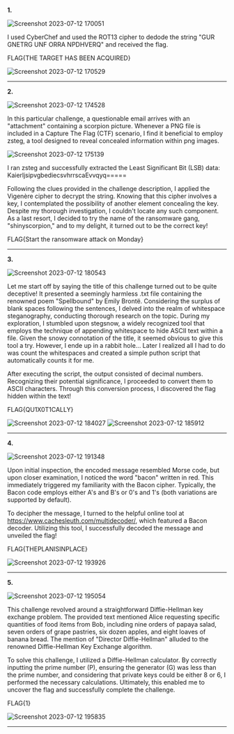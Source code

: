 **1.**

![Screenshot 2023-07-12 170051](https://github.com/Chikao28/CTF-Capture-The-Flag-Writeups/assets/90115832/97c82ade-f84f-4f5e-a5fe-6b18a04058d4)

I used CyberChef and used the ROT13 cipher to dedode the string "GUR GNETRG UNF ORRA NPDHVERQ" and received the flag.

FLAG{THE TARGET HAS BEEN ACQUIRED}

![Screenshot 2023-07-12 170529](https://github.com/Chikao28/CTF-Capture-The-Flag-Writeups/assets/90115832/06eb5ee2-f7e4-431c-bbd6-b852da7beb4c)

----------------------------------------------------------------------------------------------------------------------------------------------------

**2.**

![Screenshot 2023-07-12 174528](https://github.com/Chikao28/CTF-Capture-The-Flag-Writeups/assets/90115832/576b79d7-5006-4a2e-aeab-32b178c6d0c9)

In this particular challenge, a questionable email arrives with an "attachment" containing a scorpion picture. Whenever a PNG file is included in a Capture The Flag (CTF) scenario, I find it beneficial to employ zsteg, a tool designed to reveal concealed information within png images.


![Screenshot 2023-07-12 175139](https://github.com/Chikao28/CTF-Capture-The-Flag-Writeups/assets/90115832/22fdcf72-eb8a-4b6f-8c78-2b8251dae559)

I ran zsteg and successfully extracted the Least Significant Bit (LSB) data: KaierljsipvgbediecsvhrrscaEvvqyq=====

Following the clues provided in the challenge description, I applied the Vigenère cipher to decrypt the string. Knowing that this cipher involves a key, I contemplated the possibility of another element concealing the key. Despite my thorough investigation, I couldn't locate any such component. As a last resort, I decided to try the name of the ransomware gang, "shinyscorpion," and to my delight, it turned out to be the correct key!

FLAG{Start the ransomware attack on Monday}

---------------------------------------------------------------------------------------------------------------------------------------------------------

**3.**

![Screenshot 2023-07-12 180543](https://github.com/Chikao28/CTF-Capture-The-Flag-Writeups/assets/90115832/e0615219-77df-49f6-9b01-bc35efc9c3e1)

Let me start off by saying the title of this challenge turned out to be quite deceptive! It presented a seemingly harmless .txt file containing the renowned poem "Spellbound" by Emily Brontë.
Considering the surplus of blank spaces following the sentences, I delved into the realm of whitespace steganography, conducting thorough research on the topic. During my exploration, I stumbled upon stegsnow, a widely recognized tool that employs the technique of appending whitespace to hide ASCII text within a file. Given the snowy connotation of the title, it seemed obvious to give this tool a try. However, I ende up in a rabbit hole... Later I realized all I had to do was count the whitespaces and created a simple puthon script that automatically counts it for me.

After executing the script, the output consisted of decimal numbers. Recognizing their potential significance, I proceeded to convert them to ASCII characters. Through this conversion process, I discovered the flag hidden within the text!

FLAG{QU1X0T1CALLY}

![Screenshot 2023-07-12 184027](https://github.com/Chikao28/CTF-Capture-The-Flag-Writeups/assets/90115832/e4ffc565-a0db-40db-8298-defbc7f8b0c7)
![Screenshot 2023-07-12 185912](https://github.com/Chikao28/CTF-Capture-The-Flag-Writeups/assets/90115832/d6b1b109-f32b-41b9-9941-4ea1eb027275)

------------------------------------------------------------------------------------------------------------------------------------------------------------

**4.**

![Screenshot 2023-07-12 191348](https://github.com/Chikao28/CTF-Capture-The-Flag-Writeups/assets/90115832/40bf10d4-6760-4eff-a27a-b93c5ccdb7f4)

Upon initial inspection, the encoded message resembled Morse code, but upon closer examination, I noticed the word "bacon" written in red. This immediately triggered my familiarity with the Bacon cipher. Typically, the Bacon code employs either A's and B's or 0's and 1's (both variations are supported by default).

To decipher the message, I turned to the helpful online tool at https://www.cachesleuth.com/multidecoder/, which featured a Bacon decoder. Utilizing this tool, I successfully decoded the message and unveiled the flag!

FLAG{THEPLANISINPLACE}

![Screenshot 2023-07-12 193926](https://github.com/Chikao28/CTF-Capture-The-Flag-Writeups/assets/90115832/dc76e713-e4d0-4ff7-8f44-e31069b0bc70)

--------------------------------------------------------------------------------------------------------------------------------------------------------------------

**5.**

![Screenshot 2023-07-12 195054](https://github.com/Chikao28/CTF-Capture-The-Flag-Writeups/assets/90115832/e6916275-497c-4bf3-ba32-6989a3e8482b)

This challenge revolved around a straightforward Diffie-Hellman key exchange problem. The provided text mentioned Alice requesting specific quantities of food items from Bob, including nine orders of papaya salad, seven orders of grape pastries, six dozen apples, and eight loaves of banana bread. The mention of "Director Diffie-Hellman" alluded to the renowned Diffie-Hellman Key Exchange algorithm.

To solve this challenge, I utilized a Diffie-Hellman calculator. By correctly inputting the prime number (P), ensuring the generator (G) was less than the prime number, and considering that private keys could be either 8 or 6, I performed the necessary calculations. Ultimately, this enabled me to uncover the flag and successfully complete the challenge.

FLAG{1}

![Screenshot 2023-07-12 195835](https://github.com/Chikao28/CTF-Capture-The-Flag-Writeups/assets/90115832/8ccb631b-1c3b-4ae3-b1b9-95055667164a)

-------------------------------------------------------------------------------------------------------------------------------------------------------------------




